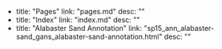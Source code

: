   - title: "Pages"
    link: "pages.md"
    desc: ""
  - title: "Index"
    link: "index.md"
    desc: ""
  - title: "Alabaster Sand Annotation"
    link: "sp15_ann_alabaster-sand_gans_alabaster-sand-annotation.html"
    desc: ""
